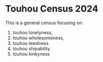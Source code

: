 # Touhou Census 2024
This is a general census focusing on:
1. touhou lonelyness,
2. touhou wholesomeness,
3. touhou lewdness
4. touhou shipability
5. touhou kinkyness

